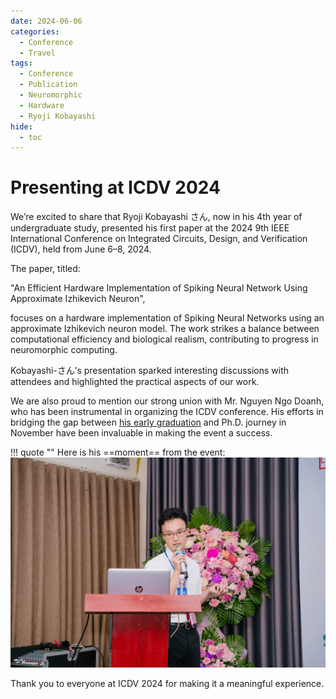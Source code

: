 ```yaml
---
date: 2024-06-06
categories:
  - Conference
  - Travel
tags:
  - Conference
  - Publication
  - Neuromorphic
  - Hardware
  - Ryoji Kobayashi
hide:
  - toc
---
```


# Presenting at ICDV 2024

We’re excited to share that Ryoji Kobayashi さん, now in his 4th year of undergraduate study, presented his first paper at the 2024 9th IEEE International Conference on Integrated Circuits, Design, and Verification (ICDV), held from June 6–8, 2024.
<!-- more -->

The paper, titled:

"An Efficient Hardware Implementation of Spiking Neural Network Using Approximate Izhikevich Neuron",

focuses on a hardware implementation of Spiking Neural Networks using an approximate Izhikevich neuron model. The work strikes a balance between computational efficiency and biological realism, contributing to progress in neuromorphic computing.

Kobayashi-さん’s presentation sparked interesting discussions with attendees and highlighted the practical aspects of our work.

We are also proud to mention our strong union with Mr. Nguyen Ngo Doanh, who has been instrumental in organizing the ICDV conference. His efforts in bridging the gap between [his early graduation](2024-03-15_Graduation.md) and Ph.D. journey in November have been invaluable in making the event a success.


!!! quote ""
    Here is his ==moment== from the event:
    ![Kobayashi at ICDV](imgs/2024/05/ICDV.jpg)  

Thank you to everyone at ICDV 2024 for making it a meaningful experience.

